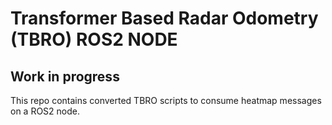 # Transformer Based Radar Odometry (TBRO) ROS2 NODE
## Work in progress
This repo contains converted TBRO scripts to consume heatmap messages on a ROS2 node. 


